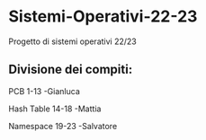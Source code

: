 # Sistemi-Operativi-22-23
Progetto di sistemi operativi 22/23

## Divisione dei compiti:

PCB 1-13  -Gianluca

Hash Table 14-18   -Mattia

Namespace 19-23   -Salvatore
